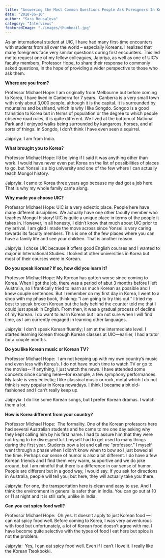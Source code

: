 ```yaml
---
title: "Answering the Most Common Questions People Ask Foreigners In Korea"
date: "2018-06-16"
author: "Sara Rousalova"
category: "Interviews"
featuredImage: "./images/thumbnail.jpg"
---
```


As an international student at UIC, I have had many first-time encounters with students from all over the world – especially Koreans. I realized that many foreigners face very similar questions during first encounters. This led me to request one of my fellow colleagues, Jaipriya, as well as one of UIC’s faculty members, Professor Hope, to share their response to commonly asked questions, in the hope of providing a wider perspective to those who ask them.

**Where are you from?**

Professor Michael Hope: I am originally from Melbourne but before coming to Korea, I have lived in Canberra for 7 years.  Canberra is a very small town with only about 3,000 people, although it is the capital. It is surrounded by mountains and bushland, which is why I like Songdo. Songdo is a good transition to Korea but in terms of population or the degree to which people observe road rules, it is quite different. We lived at the bottom of National Park and I enjoyed walks being surrounded by kangaroos, horses, and all sorts of things. In Songdo, I don’t think I have even seen a squirrel.

Jaipriya: I am from India.

**What brought you to Korea?**

Professor Michael Hope: I’d be lying if I said it was anything other than work. I would have never even put Korea on the list of possibilities of places to go, but Yonsei is a big university and one of the few where I can actually teach Mongol history.

Jaipryia: I came to Korea three years ago because my dad got a job here. That is why my whole family came along.

**Why made you choose UIC?**

Professor Michael Hope: UIC is a very eclectic place. People here have many different disciplines. We actually have one other faculty member who teaches Mongol history! UIC is quite a unique place in terms of the people it takes in. However, in all honesty, I didn’t know that much about UIC prior to my arrival. I am glad I made the move across since Yonsei is very caring towards its faculty members. This is one of the few places where you can have a family life and see your children. That is another reason.

Jaipryia: I chose UIC because it offers good English courses and I wanted to major in International Studies. I looked at other universities in Korea but most of their courses were in Korean.

**Do you speak Korean? If so, how did you learn it?**

Professor Michael Hope: My Korean has gotten worse since coming to Korea. When I got the job, there was a period of abut 3 months before I left Australia, so I frantically tried to learn as much Korean as possible and I knew couple sentences. But I remember on my first day in Korea, I went to a shop with my phase book, thinking: “I am going to try this out.” I tried my best to speak broken Korean but the lady behind the counter told me that I could just speak in English. From then, it was a gradual process of decline of my Korean. I do want to learn Korean but I am not sure when I will find time, as I am currently engaged in learning other languages.

Jaipryia: I don’t speak Korean fluently; I am at the intermediate level. I started learning Korean through Korean classes at UIC—earlier, I had a tutor for a couple months.

**Do you like Korean music or Korean TV?**

Professor Michael Hope:  I am not keeping up with my own country’s music and even less with Korea’s. I do not have much time to watch TV or go to the movies-- If anything, I just watch the news. I have attended some concerts since coming here—for example, a few symphony performances. My taste is very eclectic; I like classical music or rock, metal which I do not think is very popular in Korea nowadays. I think I became a bit old-fashioned and I can’t really keep up.

Jaipryia: I do like some Korean songs, but I prefer Korean dramas. I watch them a lot.

**How is Korea different from your country?**

Professor Michael Hope:  The formality. One of the Korean professors here had several Australian students and he came to me one day asking why they kept calling him by his first name. I had to assure him that they were not trying to be disrespectful. I myself had to get used to many things during the first year. Students bow a lot and call me “professor.” I myself went through a phase when I didn’t know when to bow so I just bowed all the time. Perhaps our sense of humor is also a bit different. I do have a few Korean friends and I find them very warm, supportive and we do joke around, but I am mindful that there is a difference in our sense of humor. People are different but in a good way, I would say. If you ask for directions in Australia, people will tell you; but here, they will actually take you there.

Jaipryia: For one, the transportation here is clean and easy to use. And I think the environment in general is safer than in India. You can go out at 10 or 11 at night and it is still safe, unlike in India.

**Can you eat spicy food well?**

Professor Michael Hope:  Oh yes. It doesn’t apply to just Korean food —I can eat spicy food well. Before coming to Korea, I was very adventurous with food but unfortunately, a lot of Korean food doesn’t agree with me. I have become quite selective with the types of food I eat here but spice is not the problem.  

Jaipryia:  Yes, I can eat spicy food well. Even if I can’t I love it. I really like the Korean Tteokbokki.
